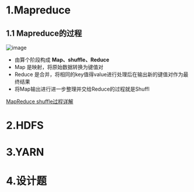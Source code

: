 # 1.Mapreduce

## 1.1 Mapreduce的过程

 ![image](http://static.lovedata.net/jpg/2018/5/18/21730e68df257d648a1c17284040c966.jpg)
 - 由算个阶段构成 **Map、shuffle、Reduce**
 - Map 是映射，将原始数据转换为键值对
 - Reduce 是合并，将相同的key值得value进行处理后在输出新的键值对作为最终结果
 - 将Map输出进行进一步整理并交给Reduce的过程就是Shuffl
 
 [MapReduce shuffle过程详解](https://blog.csdn.net/u014374284/article/details/49205885)

# 2.HDFS

# 3.YARN

# 4.设计题